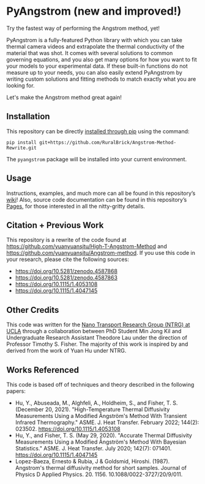 # PyAngstrom (new and improved!)

Try the fastest way of performing the Angstrom method, yet!

PyAngstrom is a
fully-featured Python library with which you can take thermal camera videos and
extrapolate the thermal conductivity of the material that was shot. It comes
with several solutions to common governing equations, and you also get many
options for how you want to fit your models to your experimental data. If these
built-in functions do not measure up to your needs, you can also easily extend
PyAngstrom by writing custom solutions and fitting methods to match exactly what
you are looking for.

Let's make the Angstrom method great again!

## Installation

This repository can be directly [installed through
pip](https://packaging.python.org/en/latest/tutorials/installing-packages/)
using the command:
```
pip install git+https://github.com/RuralBrick/Angstrom-Method-Rewrite.git
```
The `pyangstrom` package will be installed into your current environment.

## Usage

Instructions, examples, and much more can all be found in this repository’s
[wiki](https://github.com/RuralBrick/Angstrom-Method-Rewrite/wiki)! Also, source
code documentation can be found in this repository’s
[Pages](https://ruralbrick.github.io/Angstrom-Method-Rewrite/pyangstrom/index.html),
for those interested in all the nitty-gritty details.

## Citation + Previous Work

This repository is a rewrite of the code found at
https://github.com/yuanyuansjtu/High-T-Angstrom-Method and
https://github.com/yuanyuansjtu/Angstrom-method. If you use this code in your
research, please cite the following sources:
- https://doi.org/10.5281/zenodo.4587868
- https://doi.org/10.5281/zenodo.4587863
- https://doi.org/10.1115/1.4053108
- https://doi.org/10.1115/1.4047145

## Other Credits

This code was written for the [Nano Transport Research Group (NTRG) at
UCLA](https://ntrg.seas.ucla.edu/) through a collaboration between PhD Student
Min Jong Kil and Undergraduate Research Assistant Theodore Lau under the
direction of Professor Timothy S. Fisher. The majority of this work is inspired
by and derived from the work of Yuan Hu under NTRG.

## Works Referenced

This code is based off of techniques and theory described in the following
papers:
- Hu, Y., Abuseada, M., Alghfeli, A., Holdheim, S., and Fisher, T. S. (December
  20, 2021). "High-Temperature Thermal Diffusivity Measurements Using a Modified
  Ångström's Method With Transient Infrared Thermography." ASME. J. Heat
  Transfer. February 2022; 144(2): 023502. https://doi.org/10.1115/1.4053108
- Hu, Y., and Fisher, T. S. (May 29, 2020). "Accurate Thermal Diffusivity
  Measurements Using a Modified Ångström's Method With Bayesian Statistics."
  ASME. J. Heat Transfer. July 2020; 142(7): 071401.
  https://doi.org/10.1115/1.4047145
- Lopez-Baeza, Ernesto & Rubia, J & Goldsmid, Hiroshi. (1987). Angstrom's
  thermal diffusivity method for short samples. Journal of Physics D Applied
  Physics. 20. 1156. 10.1088/0022-3727/20/9/011.
